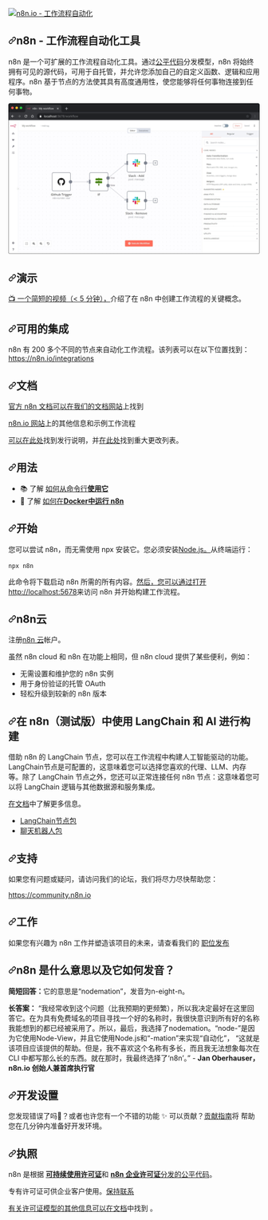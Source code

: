 <div class="Box-sc-g0xbh4-0 bJMeLZ js-snippet-clipboard-copy-unpositioned" data-hpc="true"><article class="markdown-body entry-content container-lg" itemprop="text"><p dir="auto"><a target="_blank" rel="noopener noreferrer nofollow" href="https://user-images.githubusercontent.com/65276001/173571060-9f2f6d7b-bac0-43b6-bdb2-001da9694058.png"><img src="https://user-images.githubusercontent.com/65276001/173571060-9f2f6d7b-bac0-43b6-bdb2-001da9694058.png" alt="n8n.io - 工作流程自动化" style="max-width: 100%;"></a></p>
<h1 tabindex="-1" dir="auto"><a id="user-content-n8n---workflow-automation-tool" class="anchor" aria-hidden="true" tabindex="-1" href="#n8n---workflow-automation-tool"><svg class="octicon octicon-link" viewBox="0 0 16 16" version="1.1" width="16" height="16" aria-hidden="true"><path d="m7.775 3.275 1.25-1.25a3.5 3.5 0 1 1 4.95 4.95l-2.5 2.5a3.5 3.5 0 0 1-4.95 0 .751.751 0 0 1 .018-1.042.751.751 0 0 1 1.042-.018 1.998 1.998 0 0 0 2.83 0l2.5-2.5a2.002 2.002 0 0 0-2.83-2.83l-1.25 1.25a.751.751 0 0 1-1.042-.018.751.751 0 0 1-.018-1.042Zm-4.69 9.64a1.998 1.998 0 0 0 2.83 0l1.25-1.25a.751.751 0 0 1 1.042.018.751.751 0 0 1 .018 1.042l-1.25 1.25a3.5 3.5 0 1 1-4.95-4.95l2.5-2.5a3.5 3.5 0 0 1 4.95 0 .751.751 0 0 1-.018 1.042.751.751 0 0 1-1.042.018 1.998 1.998 0 0 0-2.83 0l-2.5 2.5a1.998 1.998 0 0 0 0 2.83Z"></path></svg></a><font style="vertical-align: inherit;"><font style="vertical-align: inherit;">n8n - 工作流程自动化工具</font></font></h1>
<p dir="auto"><font style="vertical-align: inherit;"><font style="vertical-align: inherit;">n8n 是一个可扩展的工作流程自动化工具。</font><font style="vertical-align: inherit;">通过</font></font><a href="https://faircode.io" rel="nofollow"><font style="vertical-align: inherit;"><font style="vertical-align: inherit;">公平代码</font></font></a><font style="vertical-align: inherit;"><font style="vertical-align: inherit;">分发模型，n8n 将始终拥有可见的源代码，可用于自托管，并允许您添加自己的自定义函数、逻辑和应用程序。</font><font style="vertical-align: inherit;">n8n 基于节点的方法使其具有高度通用性，使您能够将任何事物连接到任何事物。</font></font></p>
<p dir="auto"><a target="_blank" rel="noopener noreferrer nofollow" href="https://raw.githubusercontent.com/n8n-io/n8n/master/assets/n8n-screenshot.png"><img src="https://raw.githubusercontent.com/n8n-io/n8n/master/assets/n8n-screenshot.png" alt="n8n.io - 屏幕截图" style="max-width: 100%;"></a></p>
<h2 tabindex="-1" dir="auto"><a id="user-content-demo" class="anchor" aria-hidden="true" tabindex="-1" href="#demo"><svg class="octicon octicon-link" viewBox="0 0 16 16" version="1.1" width="16" height="16" aria-hidden="true"><path d="m7.775 3.275 1.25-1.25a3.5 3.5 0 1 1 4.95 4.95l-2.5 2.5a3.5 3.5 0 0 1-4.95 0 .751.751 0 0 1 .018-1.042.751.751 0 0 1 1.042-.018 1.998 1.998 0 0 0 2.83 0l2.5-2.5a2.002 2.002 0 0 0-2.83-2.83l-1.25 1.25a.751.751 0 0 1-1.042-.018.751.751 0 0 1-.018-1.042Zm-4.69 9.64a1.998 1.998 0 0 0 2.83 0l1.25-1.25a.751.751 0 0 1 1.042.018.751.751 0 0 1 .018 1.042l-1.25 1.25a3.5 3.5 0 1 1-4.95-4.95l2.5-2.5a3.5 3.5 0 0 1 4.95 0 .751.751 0 0 1-.018 1.042.751.751 0 0 1-1.042.018 1.998 1.998 0 0 0-2.83 0l-2.5 2.5a1.998 1.998 0 0 0 0 2.83Z"></path></svg></a><font style="vertical-align: inherit;"><font style="vertical-align: inherit;">演示</font></font></h2>
<p dir="auto"><a href="https://www.youtube.com/watch?v=1MwSoB0gnM4" rel="nofollow"><font style="vertical-align: inherit;"><font style="vertical-align: inherit;">📺 一个简短的视频（&lt; 5 分钟），</font></font></a><font style="vertical-align: inherit;"><font style="vertical-align: inherit;">介绍了在 n8n 中创建工作流程的关键概念。</font></font></p>
<h2 tabindex="-1" dir="auto"><a id="user-content-available-integrations" class="anchor" aria-hidden="true" tabindex="-1" href="#available-integrations"><svg class="octicon octicon-link" viewBox="0 0 16 16" version="1.1" width="16" height="16" aria-hidden="true"><path d="m7.775 3.275 1.25-1.25a3.5 3.5 0 1 1 4.95 4.95l-2.5 2.5a3.5 3.5 0 0 1-4.95 0 .751.751 0 0 1 .018-1.042.751.751 0 0 1 1.042-.018 1.998 1.998 0 0 0 2.83 0l2.5-2.5a2.002 2.002 0 0 0-2.83-2.83l-1.25 1.25a.751.751 0 0 1-1.042-.018.751.751 0 0 1-.018-1.042Zm-4.69 9.64a1.998 1.998 0 0 0 2.83 0l1.25-1.25a.751.751 0 0 1 1.042.018.751.751 0 0 1 .018 1.042l-1.25 1.25a3.5 3.5 0 1 1-4.95-4.95l2.5-2.5a3.5 3.5 0 0 1 4.95 0 .751.751 0 0 1-.018 1.042.751.751 0 0 1-1.042.018 1.998 1.998 0 0 0-2.83 0l-2.5 2.5a1.998 1.998 0 0 0 0 2.83Z"></path></svg></a><font style="vertical-align: inherit;"><font style="vertical-align: inherit;">可用的集成</font></font></h2>
<p dir="auto"><font style="vertical-align: inherit;"><font style="vertical-align: inherit;">n8n 有 200 多个不同的节点来自动化工作流程。</font><font style="vertical-align: inherit;">该列表可以在以下位置找到：
 </font></font><a href="https://n8n.io/integrations" rel="nofollow"><font style="vertical-align: inherit;"><font style="vertical-align: inherit;">https://n8n.io/integrations</font></font></a></p>
<h2 tabindex="-1" dir="auto"><a id="user-content-documentation" class="anchor" aria-hidden="true" tabindex="-1" href="#documentation"><svg class="octicon octicon-link" viewBox="0 0 16 16" version="1.1" width="16" height="16" aria-hidden="true"><path d="m7.775 3.275 1.25-1.25a3.5 3.5 0 1 1 4.95 4.95l-2.5 2.5a3.5 3.5 0 0 1-4.95 0 .751.751 0 0 1 .018-1.042.751.751 0 0 1 1.042-.018 1.998 1.998 0 0 0 2.83 0l2.5-2.5a2.002 2.002 0 0 0-2.83-2.83l-1.25 1.25a.751.751 0 0 1-1.042-.018.751.751 0 0 1-.018-1.042Zm-4.69 9.64a1.998 1.998 0 0 0 2.83 0l1.25-1.25a.751.751 0 0 1 1.042.018.751.751 0 0 1 .018 1.042l-1.25 1.25a3.5 3.5 0 1 1-4.95-4.95l2.5-2.5a3.5 3.5 0 0 1 4.95 0 .751.751 0 0 1-.018 1.042.751.751 0 0 1-1.042.018 1.998 1.998 0 0 0-2.83 0l-2.5 2.5a1.998 1.998 0 0 0 0 2.83Z"></path></svg></a><font style="vertical-align: inherit;"><font style="vertical-align: inherit;">文档</font></font></h2>
<p dir="auto"><font style="vertical-align: inherit;"><a href="https://docs.n8n.io" rel="nofollow"><font style="vertical-align: inherit;">官方 n8n 文档可以在我们的文档网站</font></a><font style="vertical-align: inherit;">上找到</font></font><a href="https://docs.n8n.io" rel="nofollow"><font style="vertical-align: inherit;"></font></a></p>
<p dir="auto"><font style="vertical-align: inherit;"><a href="https://n8n.io" rel="nofollow"><font style="vertical-align: inherit;">n8n.io 网站</font></a><font style="vertical-align: inherit;">上的其他信息和示例工作流程</font></font><a href="https://n8n.io" rel="nofollow"><font style="vertical-align: inherit;"></font></a></p>
<p dir="auto"><font style="vertical-align: inherit;"></font><a href="https://docs.n8n.io/release-notes/" rel="nofollow"><font style="vertical-align: inherit;"><font style="vertical-align: inherit;">可以在此处</font></font></a><font style="vertical-align: inherit;"><font style="vertical-align: inherit;">找到发行说明，并</font></font><a href="https://github.com/n8n-io/n8n/blob/master/packages/cli/BREAKING-CHANGES.md"><font style="vertical-align: inherit;"><font style="vertical-align: inherit;">在此处</font></font></a><font style="vertical-align: inherit;"><font style="vertical-align: inherit;">找到重大更改列表</font><font style="vertical-align: inherit;">。</font></font></p>
<h2 tabindex="-1" dir="auto"><a id="user-content-usage" class="anchor" aria-hidden="true" tabindex="-1" href="#usage"><svg class="octicon octicon-link" viewBox="0 0 16 16" version="1.1" width="16" height="16" aria-hidden="true"><path d="m7.775 3.275 1.25-1.25a3.5 3.5 0 1 1 4.95 4.95l-2.5 2.5a3.5 3.5 0 0 1-4.95 0 .751.751 0 0 1 .018-1.042.751.751 0 0 1 1.042-.018 1.998 1.998 0 0 0 2.83 0l2.5-2.5a2.002 2.002 0 0 0-2.83-2.83l-1.25 1.25a.751.751 0 0 1-1.042-.018.751.751 0 0 1-.018-1.042Zm-4.69 9.64a1.998 1.998 0 0 0 2.83 0l1.25-1.25a.751.751 0 0 1 1.042.018.751.751 0 0 1 .018 1.042l-1.25 1.25a3.5 3.5 0 1 1-4.95-4.95l2.5-2.5a3.5 3.5 0 0 1 4.95 0 .751.751 0 0 1-.018 1.042.751.751 0 0 1-1.042.018 1.998 1.998 0 0 0-2.83 0l-2.5 2.5a1.998 1.998 0 0 0 0 2.83Z"></path></svg></a><font style="vertical-align: inherit;"><font style="vertical-align: inherit;">用法</font></font></h2>
<ul dir="auto">
<li><font style="vertical-align: inherit;"><font style="vertical-align: inherit;">📚 了解
</font></font><a href="https://docs.n8n.io/reference/cli-commands/" rel="nofollow"><font style="vertical-align: inherit;"><font style="vertical-align: inherit;">如何</font><font style="vertical-align: inherit;">从命令行</font></font><strong><font style="vertical-align: inherit;"><font style="vertical-align: inherit;">使用它</font></font></strong><font style="vertical-align: inherit;"></font></a></li>
<li><font style="vertical-align: inherit;"><font style="vertical-align: inherit;">🐳 了解
</font></font><a href="https://docs.n8n.io/hosting/installation/docker/" rel="nofollow"><font style="vertical-align: inherit;"><font style="vertical-align: inherit;">如何在</font></font><strong><font style="vertical-align: inherit;"><font style="vertical-align: inherit;">Docker中运行 n8n</font></font></strong></a></li>
</ul>
<h2 tabindex="-1" dir="auto"><a id="user-content-start" class="anchor" aria-hidden="true" tabindex="-1" href="#start"><svg class="octicon octicon-link" viewBox="0 0 16 16" version="1.1" width="16" height="16" aria-hidden="true"><path d="m7.775 3.275 1.25-1.25a3.5 3.5 0 1 1 4.95 4.95l-2.5 2.5a3.5 3.5 0 0 1-4.95 0 .751.751 0 0 1 .018-1.042.751.751 0 0 1 1.042-.018 1.998 1.998 0 0 0 2.83 0l2.5-2.5a2.002 2.002 0 0 0-2.83-2.83l-1.25 1.25a.751.751 0 0 1-1.042-.018.751.751 0 0 1-.018-1.042Zm-4.69 9.64a1.998 1.998 0 0 0 2.83 0l1.25-1.25a.751.751 0 0 1 1.042.018.751.751 0 0 1 .018 1.042l-1.25 1.25a3.5 3.5 0 1 1-4.95-4.95l2.5-2.5a3.5 3.5 0 0 1 4.95 0 .751.751 0 0 1-.018 1.042.751.751 0 0 1-1.042.018 1.998 1.998 0 0 0-2.83 0l-2.5 2.5a1.998 1.998 0 0 0 0 2.83Z"></path></svg></a><font style="vertical-align: inherit;"><font style="vertical-align: inherit;">开始</font></font></h2>
<p dir="auto"><font style="vertical-align: inherit;"><font style="vertical-align: inherit;">您可以尝试 n8n，而无需使用 npx 安装它。</font><font style="vertical-align: inherit;">您必须</font><font style="vertical-align: inherit;">安装</font></font><a href="https://nodejs.org/en/" rel="nofollow"><font style="vertical-align: inherit;"><font style="vertical-align: inherit;">Node.js。</font></font></a><font style="vertical-align: inherit;"><font style="vertical-align: inherit;">从终端运行：</font></font></p>
<p dir="auto"><code>npx n8n</code></p>
<p dir="auto"><font style="vertical-align: inherit;"><font style="vertical-align: inherit;">此命令将下载启动 n8n 所需的所有内容。</font></font><a href="http://localhost:5678" rel="nofollow"><font style="vertical-align: inherit;"><font style="vertical-align: inherit;">然后，您可以通过打开http://localhost:5678</font></font></a><font style="vertical-align: inherit;"><font style="vertical-align: inherit;">来访问 n8n 并开始构建工作流程</font><font style="vertical-align: inherit;">。</font></font></p>
<h2 tabindex="-1" dir="auto"><a id="user-content-n8n-cloud" class="anchor" aria-hidden="true" tabindex="-1" href="#n8n-cloud"><svg class="octicon octicon-link" viewBox="0 0 16 16" version="1.1" width="16" height="16" aria-hidden="true"><path d="m7.775 3.275 1.25-1.25a3.5 3.5 0 1 1 4.95 4.95l-2.5 2.5a3.5 3.5 0 0 1-4.95 0 .751.751 0 0 1 .018-1.042.751.751 0 0 1 1.042-.018 1.998 1.998 0 0 0 2.83 0l2.5-2.5a2.002 2.002 0 0 0-2.83-2.83l-1.25 1.25a.751.751 0 0 1-1.042-.018.751.751 0 0 1-.018-1.042Zm-4.69 9.64a1.998 1.998 0 0 0 2.83 0l1.25-1.25a.751.751 0 0 1 1.042.018.751.751 0 0 1 .018 1.042l-1.25 1.25a3.5 3.5 0 1 1-4.95-4.95l2.5-2.5a3.5 3.5 0 0 1 4.95 0 .751.751 0 0 1-.018 1.042.751.751 0 0 1-1.042.018 1.998 1.998 0 0 0-2.83 0l-2.5 2.5a1.998 1.998 0 0 0 0 2.83Z"></path></svg></a><font style="vertical-align: inherit;"><font style="vertical-align: inherit;">n8n云</font></font></h2>
<p dir="auto"><font style="vertical-align: inherit;"><font style="vertical-align: inherit;">注册</font></font><a href="https://www.n8n.io/cloud/" rel="nofollow"><font style="vertical-align: inherit;"><font style="vertical-align: inherit;">n8n 云</font></font></a><font style="vertical-align: inherit;"><font style="vertical-align: inherit;">帐户。</font></font></p>
<p dir="auto"><font style="vertical-align: inherit;"><font style="vertical-align: inherit;">虽然 n8n cloud 和 n8n 在功能上相同，但 n8n cloud 提供了某些便利，例如：</font></font></p>
<ul dir="auto">
<li><font style="vertical-align: inherit;"><font style="vertical-align: inherit;">无需设置和维护您的 n8n 实例</font></font></li>
<li><font style="vertical-align: inherit;"><font style="vertical-align: inherit;">用于身份验证的托管 OAuth</font></font></li>
<li><font style="vertical-align: inherit;"><font style="vertical-align: inherit;">轻松升级到较新的 n8n 版本</font></font></li>
</ul>
<h2 tabindex="-1" dir="auto"><a id="user-content-build-with-langchain-and-ai-in-n8n-beta" class="anchor" aria-hidden="true" tabindex="-1" href="#build-with-langchain-and-ai-in-n8n-beta"><svg class="octicon octicon-link" viewBox="0 0 16 16" version="1.1" width="16" height="16" aria-hidden="true"><path d="m7.775 3.275 1.25-1.25a3.5 3.5 0 1 1 4.95 4.95l-2.5 2.5a3.5 3.5 0 0 1-4.95 0 .751.751 0 0 1 .018-1.042.751.751 0 0 1 1.042-.018 1.998 1.998 0 0 0 2.83 0l2.5-2.5a2.002 2.002 0 0 0-2.83-2.83l-1.25 1.25a.751.751 0 0 1-1.042-.018.751.751 0 0 1-.018-1.042Zm-4.69 9.64a1.998 1.998 0 0 0 2.83 0l1.25-1.25a.751.751 0 0 1 1.042.018.751.751 0 0 1 .018 1.042l-1.25 1.25a3.5 3.5 0 1 1-4.95-4.95l2.5-2.5a3.5 3.5 0 0 1 4.95 0 .751.751 0 0 1-.018 1.042.751.751 0 0 1-1.042.018 1.998 1.998 0 0 0-2.83 0l-2.5 2.5a1.998 1.998 0 0 0 0 2.83Z"></path></svg></a><font style="vertical-align: inherit;"><font style="vertical-align: inherit;">在 n8n（测试版）中使用 LangChain 和 AI 进行构建</font></font></h2>
<p dir="auto"><font style="vertical-align: inherit;"><font style="vertical-align: inherit;">借助 n8n 的 LangChain 节点，您可以在工作流程中构建人工智能驱动的功能。</font><font style="vertical-align: inherit;">LangChain节点是可配置的，这意味着您可以选择您喜欢的代理、LLM、内存等。</font><font style="vertical-align: inherit;">除了 LangChain 节点之外，您还可以正常连接任何 n8n 节点：这意味着您可以将 LangChain 逻辑与其他数据源和服务集成。</font></font></p>
<p dir="auto"><font style="vertical-align: inherit;"></font><a href="https://docs.n8n.io/langchain/" rel="nofollow"><font style="vertical-align: inherit;"><font style="vertical-align: inherit;">在文档</font></font></a><font style="vertical-align: inherit;"><font style="vertical-align: inherit;">中了解更多信息</font><font style="vertical-align: inherit;">。</font></font></p>
<ul dir="auto">
<li><a href="https://www.npmjs.com/package/@n8n/n8n-nodes-langchain" rel="nofollow"><font style="vertical-align: inherit;"><font style="vertical-align: inherit;">LangChain节点包</font></font></a></li>
<li><a href="https://www.npmjs.com/package/@n8n/chat" rel="nofollow"><font style="vertical-align: inherit;"><font style="vertical-align: inherit;">聊天机器人包</font></font></a></li>
</ul>
<h2 tabindex="-1" dir="auto"><a id="user-content-support" class="anchor" aria-hidden="true" tabindex="-1" href="#support"><svg class="octicon octicon-link" viewBox="0 0 16 16" version="1.1" width="16" height="16" aria-hidden="true"><path d="m7.775 3.275 1.25-1.25a3.5 3.5 0 1 1 4.95 4.95l-2.5 2.5a3.5 3.5 0 0 1-4.95 0 .751.751 0 0 1 .018-1.042.751.751 0 0 1 1.042-.018 1.998 1.998 0 0 0 2.83 0l2.5-2.5a2.002 2.002 0 0 0-2.83-2.83l-1.25 1.25a.751.751 0 0 1-1.042-.018.751.751 0 0 1-.018-1.042Zm-4.69 9.64a1.998 1.998 0 0 0 2.83 0l1.25-1.25a.751.751 0 0 1 1.042.018.751.751 0 0 1 .018 1.042l-1.25 1.25a3.5 3.5 0 1 1-4.95-4.95l2.5-2.5a3.5 3.5 0 0 1 4.95 0 .751.751 0 0 1-.018 1.042.751.751 0 0 1-1.042.018 1.998 1.998 0 0 0-2.83 0l-2.5 2.5a1.998 1.998 0 0 0 0 2.83Z"></path></svg></a><font style="vertical-align: inherit;"><font style="vertical-align: inherit;">支持</font></font></h2>
<p dir="auto"><font style="vertical-align: inherit;"><font style="vertical-align: inherit;">如果您有问题或疑问，请访问我们的论坛，我们将尽力尽快帮助您：</font></font></p>
<p dir="auto"><a href="https://community.n8n.io" rel="nofollow"><font style="vertical-align: inherit;"><font style="vertical-align: inherit;">https://community.n8n.io</font></font></a></p>
<h2 tabindex="-1" dir="auto"><a id="user-content-jobs" class="anchor" aria-hidden="true" tabindex="-1" href="#jobs"><svg class="octicon octicon-link" viewBox="0 0 16 16" version="1.1" width="16" height="16" aria-hidden="true"><path d="m7.775 3.275 1.25-1.25a3.5 3.5 0 1 1 4.95 4.95l-2.5 2.5a3.5 3.5 0 0 1-4.95 0 .751.751 0 0 1 .018-1.042.751.751 0 0 1 1.042-.018 1.998 1.998 0 0 0 2.83 0l2.5-2.5a2.002 2.002 0 0 0-2.83-2.83l-1.25 1.25a.751.751 0 0 1-1.042-.018.751.751 0 0 1-.018-1.042Zm-4.69 9.64a1.998 1.998 0 0 0 2.83 0l1.25-1.25a.751.751 0 0 1 1.042.018.751.751 0 0 1 .018 1.042l-1.25 1.25a3.5 3.5 0 1 1-4.95-4.95l2.5-2.5a3.5 3.5 0 0 1 4.95 0 .751.751 0 0 1-.018 1.042.751.751 0 0 1-1.042.018 1.998 1.998 0 0 0-2.83 0l-2.5 2.5a1.998 1.998 0 0 0 0 2.83Z"></path></svg></a><font style="vertical-align: inherit;"><font style="vertical-align: inherit;">工作</font></font></h2>
<p dir="auto"><font style="vertical-align: inherit;"><font style="vertical-align: inherit;">如果您有兴趣为 n8n 工作并塑造该项目的未来，请查看我们的
</font></font><a href="https://apply.workable.com/n8n/" rel="nofollow"><font style="vertical-align: inherit;"><font style="vertical-align: inherit;">职位发布</font></font></a></p>
<h2 tabindex="-1" dir="auto"><a id="user-content-what-does-n8n-mean-and-how-do-you-pronounce-it" class="anchor" aria-hidden="true" tabindex="-1" href="#what-does-n8n-mean-and-how-do-you-pronounce-it"><svg class="octicon octicon-link" viewBox="0 0 16 16" version="1.1" width="16" height="16" aria-hidden="true"><path d="m7.775 3.275 1.25-1.25a3.5 3.5 0 1 1 4.95 4.95l-2.5 2.5a3.5 3.5 0 0 1-4.95 0 .751.751 0 0 1 .018-1.042.751.751 0 0 1 1.042-.018 1.998 1.998 0 0 0 2.83 0l2.5-2.5a2.002 2.002 0 0 0-2.83-2.83l-1.25 1.25a.751.751 0 0 1-1.042-.018.751.751 0 0 1-.018-1.042Zm-4.69 9.64a1.998 1.998 0 0 0 2.83 0l1.25-1.25a.751.751 0 0 1 1.042.018.751.751 0 0 1 .018 1.042l-1.25 1.25a3.5 3.5 0 1 1-4.95-4.95l2.5-2.5a3.5 3.5 0 0 1 4.95 0 .751.751 0 0 1-.018 1.042.751.751 0 0 1-1.042.018 1.998 1.998 0 0 0-2.83 0l-2.5 2.5a1.998 1.998 0 0 0 0 2.83Z"></path></svg></a><font style="vertical-align: inherit;"><font style="vertical-align: inherit;">n8n 是什么意思以及它如何发音？</font></font></h2>
<p dir="auto"><strong><font style="vertical-align: inherit;"><font style="vertical-align: inherit;">简短回答：</font></font></strong><font style="vertical-align: inherit;"><font style="vertical-align: inherit;">它的意思是“nodemation”，发音为n-eight-n。</font></font></p>
<p dir="auto"><strong><font style="vertical-align: inherit;"><font style="vertical-align: inherit;">长答案：</font></font></strong><font style="vertical-align: inherit;"><font style="vertical-align: inherit;"> “我经常收到这个问题（比我预期的更频繁），所以我决定最好在这里回答它。在为具有免费域名的项目寻找一个好的名称时，我很快意识到所有好的名称我能想到的都已经被采用了。所以，最后，我选择了nodemation。“node-”是因为它使用Node-View，并且它使用Node.js和“-mation”来实现“自动化”， “这就是该项目应该提供的帮助。但是，我不喜欢这个名称有多长，而且我无法想象每次在 CLI 中都写那么长的东西。就在那时，我最终选择了‘n8n’。” </font><font style="vertical-align: inherit;">- </font></font><strong><font style="vertical-align: inherit;"><font style="vertical-align: inherit;">Jan Oberhauser，n8n.io 创始人兼首席执行官</font></font></strong></p>
<h2 tabindex="-1" dir="auto"><a id="user-content-development-setup" class="anchor" aria-hidden="true" tabindex="-1" href="#development-setup"><svg class="octicon octicon-link" viewBox="0 0 16 16" version="1.1" width="16" height="16" aria-hidden="true"><path d="m7.775 3.275 1.25-1.25a3.5 3.5 0 1 1 4.95 4.95l-2.5 2.5a3.5 3.5 0 0 1-4.95 0 .751.751 0 0 1 .018-1.042.751.751 0 0 1 1.042-.018 1.998 1.998 0 0 0 2.83 0l2.5-2.5a2.002 2.002 0 0 0-2.83-2.83l-1.25 1.25a.751.751 0 0 1-1.042-.018.751.751 0 0 1-.018-1.042Zm-4.69 9.64a1.998 1.998 0 0 0 2.83 0l1.25-1.25a.751.751 0 0 1 1.042.018.751.751 0 0 1 .018 1.042l-1.25 1.25a3.5 3.5 0 1 1-4.95-4.95l2.5-2.5a3.5 3.5 0 0 1 4.95 0 .751.751 0 0 1-.018 1.042.751.751 0 0 1-1.042.018 1.998 1.998 0 0 0-2.83 0l-2.5 2.5a1.998 1.998 0 0 0 0 2.83Z"></path></svg></a><font style="vertical-align: inherit;"><font style="vertical-align: inherit;">开发设置</font></font></h2>
<p dir="auto"><font style="vertical-align: inherit;"><font style="vertical-align: inherit;">您发现错误了吗🐛？</font><font style="vertical-align: inherit;">或者也许您有一个不错的功能 ✨ 可以贡献？</font></font><a href="https://github.com/n8n-io/n8n/blob/master/CONTRIBUTING.md"><font style="vertical-align: inherit;"><font style="vertical-align: inherit;">贡献指南</font></font></a><font style="vertical-align: inherit;"><font style="vertical-align: inherit;">将
</font><font style="vertical-align: inherit;">帮助您在几分钟内准备好开发环境。</font></font></p>
<h2 tabindex="-1" dir="auto"><a id="user-content-license" class="anchor" aria-hidden="true" tabindex="-1" href="#license"><svg class="octicon octicon-link" viewBox="0 0 16 16" version="1.1" width="16" height="16" aria-hidden="true"><path d="m7.775 3.275 1.25-1.25a3.5 3.5 0 1 1 4.95 4.95l-2.5 2.5a3.5 3.5 0 0 1-4.95 0 .751.751 0 0 1 .018-1.042.751.751 0 0 1 1.042-.018 1.998 1.998 0 0 0 2.83 0l2.5-2.5a2.002 2.002 0 0 0-2.83-2.83l-1.25 1.25a.751.751 0 0 1-1.042-.018.751.751 0 0 1-.018-1.042Zm-4.69 9.64a1.998 1.998 0 0 0 2.83 0l1.25-1.25a.751.751 0 0 1 1.042.018.751.751 0 0 1 .018 1.042l-1.25 1.25a3.5 3.5 0 1 1-4.95-4.95l2.5-2.5a3.5 3.5 0 0 1 4.95 0 .751.751 0 0 1-.018 1.042.751.751 0 0 1-1.042.018 1.998 1.998 0 0 0-2.83 0l-2.5 2.5a1.998 1.998 0 0 0 0 2.83Z"></path></svg></a><font style="vertical-align: inherit;"><font style="vertical-align: inherit;">执照</font></font></h2>
<p dir="auto"><font style="vertical-align: inherit;"><font style="vertical-align: inherit;">n8n 是</font><font style="vertical-align: inherit;">根据
</font><a href="https://github.com/n8n-io/n8n/blob/master/packages/cli/LICENSE.md"><strong><font style="vertical-align: inherit;">可持续使用许可证</font></strong></a><font style="vertical-align: inherit;">和
</font><a href="https://github.com/n8n-io/n8n/blob/master/packages/cli/LICENSE_EE.md"><strong><font style="vertical-align: inherit;">n8n 企业许可证</font></strong></a></font><a href="https://faircode.io" rel="nofollow"><font style="vertical-align: inherit;"><font style="vertical-align: inherit;">分发的公平代码</font></font></a><font style="vertical-align: inherit;"><font style="vertical-align: inherit;">。</font></font><a href="https://github.com/n8n-io/n8n/blob/master/packages/cli/LICENSE.md"><strong><font style="vertical-align: inherit;"></font></strong></a><font style="vertical-align: inherit;"></font><a href="https://github.com/n8n-io/n8n/blob/master/packages/cli/LICENSE_EE.md"><strong><font style="vertical-align: inherit;"></font></strong></a><font style="vertical-align: inherit;"></font></p>
<p dir="auto"><font style="vertical-align: inherit;"><font style="vertical-align: inherit;">专有许可证可供企业客户使用。</font></font><a href="mailto:license@n8n.io"><font style="vertical-align: inherit;"><font style="vertical-align: inherit;">保持联系</font></font></a></p>
<p dir="auto"><font style="vertical-align: inherit;"></font><a href="https://docs.n8n.io/reference/license/" rel="nofollow"><font style="vertical-align: inherit;"><font style="vertical-align: inherit;">有关许可证模型的其他信息可以在文档</font></font></a><font style="vertical-align: inherit;"><font style="vertical-align: inherit;">中找到
</font><font style="vertical-align: inherit;">。</font></font></p>
</article></div>
